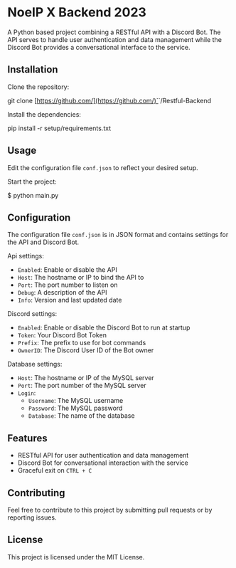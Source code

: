 # NoelP X Backend 2023

A Python based project combining a RESTful API with a Discord Bot. The API serves to handle user authentication and data management while the Discord Bot provides a conversational interface to the service.

## Installation

Clone the repository:

git clone [https://github.com/](https://github.com/)`<NoelisTired>`/Restful-Backend

Install the dependencies:

pip install -r setup/requirements.txt

## Usage

Edit the configuration file `conf.json` to reflect your desired setup.

Start the project:

$ python main.py

## Configuration

The configuration file `conf.json` is in JSON format and contains settings for the API and Discord Bot.

Api settings:

- `Enabled`: Enable or disable the API
- `Host`: The hostname or IP to bind the API to
- `Port`: The port number to listen on
- `Debug`: A description of the API
- `Info`: Version and last updated date

Discord settings:

- `Enabled`: Enable or disable the Discord Bot to run at startup
- `Token`: Your Discord Bot Token
- `Prefix`: The prefix to use for bot commands
- `OwnerID`: The Discord User ID of the Bot owner

Database settings:

- `Host`: The hostname or IP of the MySQL server
- `Port`: The port number of the MySQL server
- `Login`:
  - `Username`: The MySQL username
  - `Password`: The MySQL password
  - `Database`: The name of the database

## Features

- RESTful API for user authentication and data management
- Discord Bot for conversational interaction with the service
- Graceful exit on `CTRL + C`

## Contributing

Feel free to contribute to this project by submitting pull requests or by reporting issues.

## License

This project is licensed under the MIT License.
